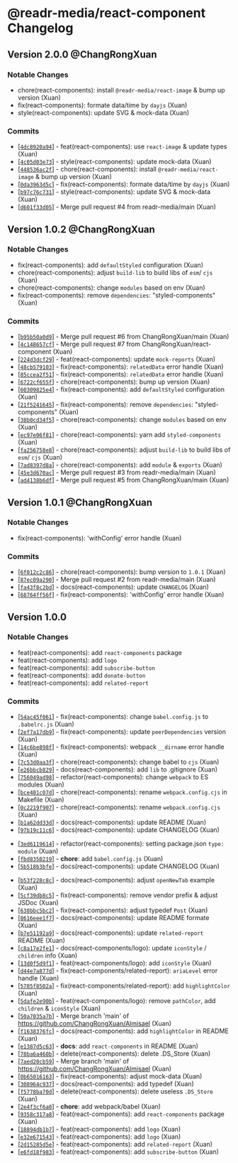 # @readr-media/react-component Changelog

## Version 2.0.0 @ChangRongXuan

### Notable Changes

- chore(react-components): install `@readr-media/react-image` & bump up version (Xuan)
- fix(react-components): formate data/time by `dayjs` (Xuan)
- style(react-components): update SVG & mock-data (Xuan)

### Commits

- \[[`4dc8920a94`](https://github.com/readr-media/Almisael/commit/4dc8920a94)] - feat(react-components): use `react-image` & update types (Xuan)
- \[[`4c05d03e73`](https://github.com/readr-media/Almisael/commit/4c05d03e73)] - style(react-components): update mock-data (Xuan)
- \[[`448536ac2f`](https://github.com/readr-media/Almisael/commit/448536ac2f)] - chore(react-components): install `@readr-media/react-image` & bump up version (Xuan)
- \[[`0da3963d5c`](https://github.com/readr-media/Almisael/commit/0da3963d5c)] - fix(react-components): formate data/time by `dayjs` (Xuan)
- \[[`b97c76c731`](https://github.com/readr-media/Almisael/commit/b97c76c731)] - style(react-components): update SVG & mock-data (Xuan)
- \[[`d601f33d05`](https://github.com/readr-media/Almisael/commit/d601f33d05)] - Merge pull request #4 from readr-media/main (Xuan)

## Version 1.0.2 @ChangRongXuan

### Notable Changes

- fix(react-components): add `defaultStyled` configuration (Xuan)
- chore(react-components): adjust `build-lib` to build libs of `esm`/ `cjs` (Xuan)
- chore(react-components): change `modules` based on env (Xuan)
- fix(react-components): remove `dependencies`: "styled-components" (Xuan)

### Commits

- \[[`b95b50a0d9`](https://github.com/readr-media/Almisael/commit/b95b50a0d9)] - Merge pull request #6 from ChangRongXuan/main (Xuan)
- \[[`4c148657cf`](https://github.com/readr-media/Almisael/commit/4c148657cf)] - Merge pull request #7 from ChangRongXuan/react-component (Xuan)
- \[[`224d3dcf29`](https://github.com/readr-media/Almisael/commit/224d3dcf29)] - feat(react-components): update `mock-reports` (Xuan)
- \[[`48cb579103`](https://github.com/readr-media/Almisael/commit/48cb579103)] - fix(react-components): `relatedData` error handle (Xuan)
- \[[`85ccea2f51`](https://github.com/readr-media/Almisael/commit/85ccea2f51)] - fix(react-components): `relatedData` error handle (Xuan)
- \[[`6722cf655f`](https://github.com/readr-media/Almisael/commit/6722cf655f)] - chore(react-components): bump up version (Xuan)
- \[[`60309825e4`](https://github.com/readr-media/Almisael/commit/60309825e4)] - fix(react-components): add `defaultStyled` configuration (Xuan)
- \[[`21f5241645`](https://github.com/readr-media/Almisael/commit/21f5241645)] - fix(react-components): remove `dependencies`: "styled-components" (Xuan)
- \[[`38b0cd34f5`](https://github.com/readr-media/Almisael/commit/38b0cd34f5)] - chore(react-components): change `modules` based on env (Xuan)
- \[[`ec97e06f81`](https://github.com/readr-media/Almisael/commit/ec97e06f81)] - chore(react-components): yarn add `styled-components` (Xuan)
- \[[`fa256758e8`](https://github.com/readr-media/Almisael/commit/fa256758e8)] - chore(react-components): adjust `build-lib` to build libs of `esm`/ `cjs` (Xuan)
- \[[`7ad8397d8a`](https://github.com/readr-media/Almisael/commit/7ad8397d8a)] - chore(react-components): add `module` & `exports` (Xuan)
- \[[`45e3d670ac`](https://github.com/readr-media/Almisael/commit/45e3d670ac)] - Merge pull request #3 from readr-media/main (Xuan)
- \[[`ad4138b6df`](https://github.com/readr-media/Almisael/commit/ad4138b6df)] - Merge pull request #5 from ChangRongXuan/main (Xuan)

## Version 1.0.1 @ChangRongXuan

### Notable Changes

- fix(react-components): 'withConfig' error handle (Xuan)

### Commits

- \[[`6f012c2c86`](https://github.com/readr-media/Almisael/commit/6f012c2c86)] - chore(react-components): bump version to `1.0.1` (Xuan)
- \[[`87ec09a290`](https://github.com/readr-media/Almisael/commit/87ec09a290)] - Merge pull request #2 from readr-media/main (Xuan)
- \[[`fa43f8c2bd`](https://github.com/readr-media/Almisael/commit/fa43f8c2bd)] - docs(react-components): update `CHANGELOG` (Xuan)
- \[[`68764ff56f`](https://github.com/readr-media/Almisael/commit/68764ff56f)] - fix(react-components): 'withConfig' error handle (Xuan)

## Version 1.0.0

### Notable Changes

- feat(react-components): add `react-components` package
- feat(react-components): add `logo`
- feat(react-components): add `subscribe-button`
- feat(react-components): add `donate-button`
- feat(react-components): add `related-report`

### Commits

- \[[`54ac45f061`](https://github.com/readr-media/Almisael/commit/54ac45f061)] - fix(react-components): change `babel.config.js` to `.babelrc.js` (Xuan)
- \[[`2ef7a17db9`](https://github.com/readr-media/Almisael/commit/2ef7a17db9)] - fix(react-components): update `peerDependencies` version (Xuan)
- \[[`14c6be898f`](https://github.com/readr-media/Almisael/commit/14c6be898f)] - fix(react-components): webpack `__dirname` error handle (Xuan)
- \[[`7c53d0aa3f`](https://github.com/readr-media/Almisael/commit/7c53d0aa3f)] - chore(react-components): change babel to `cjs` (Xuan)
- \[[`e26bbcb829`](https://github.com/readr-media/Almisael/commit/e26bbcb829)] - docs(react-components): add `lib` to .gitignore (Xuan)
- \[[`756049ad98`](https://github.com/readr-media/Almisael/commit/756049ad98)] - refactor(react-components): change `webpack` to ES modules (Xuan)
- \[[`bce401c07d`](https://github.com/readr-media/Almisael/commit/bce401c07d)] - chore(react-components): rename `webpack.config.cjs` in Makefile (Xuan)
- \[[`0c2219f907`](https://github.com/readr-media/Almisael/commit/0c2219f907)] - chore(react-components): rename `webpack.config.cjs` (Xuan)
- \[[`b1a62dd33d`](https://github.com/readr-media/Almisael/commit/b1a62dd33d)] - docs(react-components): update README (Xuan)
- \[[`97b19c11c6`](https://github.com/readr-media/Almisael/commit/97b19c11c6)] - docs(react-components): update CHANGELOG (Xuan)

* \[[`3ed6119614`](https://github.com/readr-media/Almisael/commit/3ed6119614)] - refactor(react-components): setting package.json `type: module` (Xuan)
* \[[`fbd8350219`](https://github.com/readr-media/Almisael/commit/fbd8350219)] - **chore**: add `babel.config.js` (Xuan)
* \[[`5b518b3bfe`](https://github.com/readr-media/Almisael/commit/5b518b3bfe)] - docs(react-components): update CHANGELOG (Xuan)

- \[[`b53f228c8c`](https://github.com/readr-media/Almisael/commit/b53f228c8c)] - docs(react-components): adjust `openNewTab` example (Xuan)
- \[[`5cf39db8c5`](https://github.com/readr-media/Almisael/commit/5cf39db8c5)] - fix(react-components): remove vendor prefix & adjust JSDoc (Xuan)
- \[[`638bbc5bc2`](https://github.com/readr-media/Almisael/commit/638bbc5bc2)] - fix(react-components): adjust typedef `Post` (Xuan)
- \[[`8616eee1f7`](https://github.com/readr-media/Almisael/commit/8616eee1f7)] - docs(react-components): update README formate (Xuan)
- \[[`b7e51192a9`](https://github.com/readr-media/Almisael/commit/b7e51192a9)] - docs(react-components): update `related-report` README (Xuan)
- \[[`c8a17e2fe1`](https://github.com/readr-media/Almisael/commit/c8a17e2fe1)] - docs(react-components/logo): update `iconStyle` / `children` info (Xuan)
- \[[`13d0f5d9f1`](https://github.com/readr-media/Almisael/commit/13d0f5d9f1)] - feat(react-components/logo): add `iconStyle` (Xuan)
- \[[`d44e7a877d`](https://github.com/readr-media/Almisael/commit/d44e7a877d)] - fix(react-components/related-report): `ariaLevel` error handle (Xuan)
- \[[`5785f8502a`](https://github.com/readr-media/Almisael/commit/5785f8502a)] - fix(react-components/related-report): add `highlightColor` (Xuan)
- \[[`5dafe2e90b`](https://github.com/readr-media/Almisael/commit/5dafe2e90b)] - feat(react-components/logo): remove `pathColor`, add `children` & `iconStyle` (Xuan)
- \[[`50a7035a7b`](https://github.com/readr-media/Almisael/commit/50a7035a7b)] - Merge branch 'main' of <https://github.com/ChangRongXuan/Almisael> (Xuan)
- \[[`f1638376fc`](https://github.com/readr-media/Almisael/commit/f1638376fc)] - docs(react-components): add `highlightColor` in README (Xuan)
- \[[`e1387d5c63`](https://github.com/readr-media/Almisael/commit/e1387d5c63)] - **docs**: add `react-components` in README (Xuan)
- \[[`78ba6a460b`](https://github.com/readr-media/Almisael/commit/78ba6a460b)] - delete(react-components): delete .DS_Store (Xuan)
- \[[`7aed20cb59`](https://github.com/readr-media/Almisael/commit/7aed20cb59)] - Merge branch 'main' of <https://github.com/ChangRongXuan/Almisael> (Xuan)
- \[[`0b65016163`](https://github.com/readr-media/Almisael/commit/0b65016163)] - fix(react-components): adjust mock-data (Xuan)
- \[[`308964c937`](https://github.com/readr-media/Almisael/commit/308964c937)] - docs(react-components): add typedef (Xuan)
- \[[`f5778ba70d`](https://github.com/readr-media/Almisael/commit/f5778ba70d)] - delete(react-components): delete useless `.DS_Store` (Xuan)
- \[[`2e4f3cf6a0`](https://github.com/readr-media/Almisael/commit/2e4f3cf6a0)] - **chore**: add webpack/babel (Xuan)
- \[[`9358c317a8`](https://github.com/readr-media/Almisael/commit/9358c317a8)] - feat(react-components): add `react-components` package (Xuan)
- \[[`18894db1b7`](https://github.com/readr-media/Almisael/commit/18894db1b7)] - feat(react-components): add `logo` (Xuan)
- \[[`e32e671543`](https://github.com/readr-media/Almisael/commit/e32e671543)] - feat(react-components): add `logo` (Xuan)
- \[[`2d15285d5e`](https://github.com/readr-media/Almisael/commit/2d15285d5e)] - feat(react-components): add `related-report` (Xuan)
- \[[`e6fd18f983`](https://github.com/readr-media/Almisael/commit/e6fd18f983)] - feat(react-components): add `subscribe-button` (Xuan)
